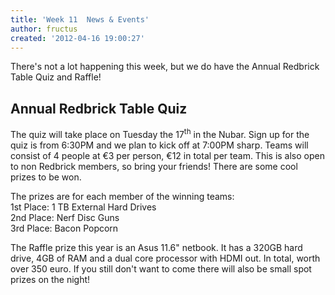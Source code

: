 ```yaml
---
title: 'Week 11  News & Events'
author: fructus
created: '2012-04-16 19:00:27'
---
```

There's not a lot happening this week, but we do have the Annual Redbrick Table Quiz and Raffle!

## Annual Redbrick Table Quiz

The quiz will take place on Tuesday the 17<sup>th</sup> in the Nubar. Sign up for the quiz is from 6:30PM and we plan to kick off at 7:00PM sharp. Teams will consist of 4 people at €3 per person, €12 in total per team. This is also open to non Redbrick members, so bring your friends! There are some cool prizes to be won.

The prizes are for each member of the winning teams:  
1st Place: 1 TB External Hard Drives  
2nd Place: Nerf Disc Guns  
3rd Place: Bacon Popcorn  

The Raffle prize this year is an Asus 11.6" netbook. It has a 320GB hard drive, 4GB of RAM and a dual core processor with HDMI out. In total, worth over 350 euro. If you still don't want to come there will also be small spot prizes on the night!